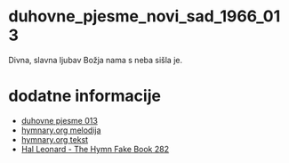# duhovne_pjesme_novi_sad_1966_013
Divna, slavna ljubav Božja nama s neba sišla je.

# dodatne informacije
- [duhovne pjesme 013](https://scifidelityorchestra.com/~schef/documents/duhovne_pjesme_novi_sad_1966_original.pdf#page=17)
- [hymnary.org melodija](https://hymnary.org/tune/beecher_zundel)
- [hymnary.org tekst](https://hymnary.org/text/love_divine_all_love_excelling_joy_of_he)
- [Hal Leonard - The Hymn Fake Book 282](http://massifjazz.com/tunes/books/Gospel_Book_Hal_Leonard.pdf#page=284)

